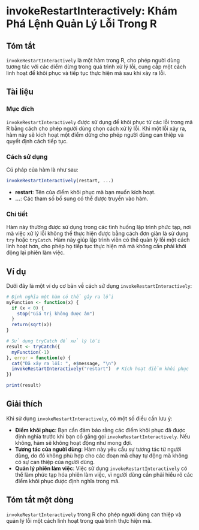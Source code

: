 <!--
Meta Description: # invokeRestartInteractively: Khám Phá Lệnh Quản Lý Lỗi Trong R ## Tóm tắt `invokeRestartInteractively` là một hàm trong R, cho phép người dùng tương ...
Meta Keywords: lỗi, invokerestartinteractively, một, hàm, cách
-->

# invokeRestartInteractively: Khám Phá Lệnh Quản Lý Lỗi Trong R

## Tóm tắt
`invokeRestartInteractively` là một hàm trong R, cho phép người dùng tương tác với các điểm dừng trong quá trình xử lý lỗi, cung cấp một cách linh hoạt để khôi phục và tiếp tục thực hiện mã sau khi xảy ra lỗi.

## Tài liệu
### Mục đích
`invokeRestartInteractively` được sử dụng để khôi phục từ các lỗi trong mã R bằng cách cho phép người dùng chọn cách xử lý lỗi. Khi một lỗi xảy ra, hàm này sẽ kích hoạt một điểm dừng cho phép người dùng can thiệp và quyết định cách tiếp tục.

### Cách sử dụng
Cú pháp của hàm là như sau:
```R
invokeRestartInteractively(restart, ...)
```
- **restart**: Tên của điểm khôi phục mà bạn muốn kích hoạt.
- **...**: Các tham số bổ sung có thể được truyền vào hàm.

### Chi tiết
Hàm này thường được sử dụng trong các tình huống lập trình phức tạp, nơi mà việc xử lý lỗi không thể thực hiện được bằng cách đơn giản là sử dụng `try` hoặc `tryCatch`. Hàm này giúp lập trình viên có thể quản lý lỗi một cách linh hoạt hơn, cho phép họ tiếp tục thực hiện mã mà không cần phải khởi động lại phiên làm việc.

## Ví dụ
Dưới đây là một ví dụ cơ bản về cách sử dụng `invokeRestartInteractively`:

```R
# Định nghĩa một hàm có thể gây ra lỗi
myFunction <- function(x) {
  if (x < 0) {
    stop("Giá trị không được âm")
  }
  return(sqrt(x))
}

# Sử dụng tryCatch để xử lý lỗi
result <- tryCatch({
  myFunction(-1)
}, error = function(e) {
  cat("Đã xảy ra lỗi: ", e$message, "\n")
  invokeRestartInteractively("restart")  # Kích hoạt điểm khôi phục
})

print(result)
```

## Giải thích
Khi sử dụng `invokeRestartInteractively`, có một số điều cần lưu ý:

- **Điểm khôi phục**: Bạn cần đảm bảo rằng các điểm khôi phục đã được định nghĩa trước khi bạn cố gắng gọi `invokeRestartInteractively`. Nếu không, hàm sẽ không hoạt động như mong đợi.
- **Tương tác của người dùng**: Hàm này yêu cầu sự tương tác từ người dùng, do đó không phù hợp cho các đoạn mã chạy tự động mà không có sự can thiệp của người dùng.
- **Quản lý phiên làm việc**: Việc sử dụng `invokeRestartInteractively` có thể làm phức tạp hóa phiên làm việc, vì người dùng cần phải hiểu rõ các điểm khôi phục được định nghĩa trong mã.

## Tóm tắt một dòng
`invokeRestartInteractively` trong R cho phép người dùng can thiệp và quản lý lỗi một cách linh hoạt trong quá trình thực hiện mã.